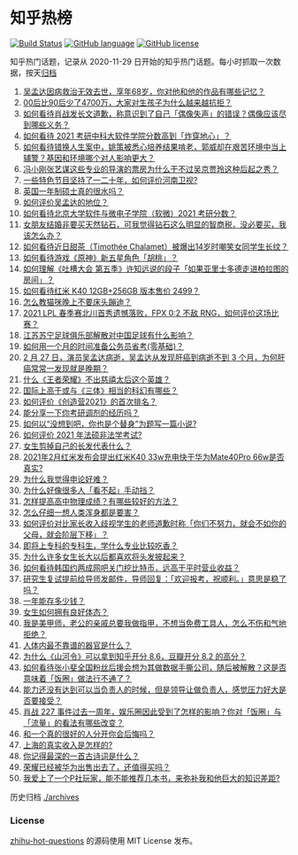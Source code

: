 # 知乎热榜
[![Build Status](https://github.com/ToWeLong/zhihu-hot-questions/workflows/CI/badge.svg)](https://github.com/ToWeLong/zhihu-hot-questions/actions)
[![GitHub language](https://img.shields.io/badge/language-golang-orange.svg)](https://golang.org/)
[![GitHub license](https://img.shields.io/github/license/ToWeLong/zhihu-hot-questions)](https://github.com/ToWeLong/zhihu-hot-questions/blob/main/LICENSE)

知乎热门话题，记录从 2020-11-29 日开始的知乎热门话题。每小时抓取一次数据，按天[归档](./archives)

<!-- BEGIN -->

1. [吴孟达因病救治无效去世，享年68岁，你对他和他的作品有哪些记忆？](https://www.zhihu.com/question/446672229)
1. [00后比90后少了4700万，大家对生孩子为什么越来越抗拒？](https://www.zhihu.com/question/405043851)
1. [如何看待肖战发长文道歉，称意识到了自己「偶像失声」的错误？偶像应该尽到哪些义务？](https://www.zhihu.com/question/446678380)
1. [如何看待 2021 考研中科大软件学院分数高到「炸穿地心」？](https://www.zhihu.com/question/446595679)
1. [如何看待错换人生案中，姚策被悉心培养结果啃老，郭威却在艰苦环境中当上辅警？基因和环境哪个对人影响更大？](https://www.zhihu.com/question/446335298)
1. [冯小刚张艺谋这些专业的导演的票房为什么干不过吴京贾玲这种后起之秀？](https://www.zhihu.com/question/446031220)
1. [一些特色节目坚持了一二十年，如何评价河南卫视?](https://www.zhihu.com/question/38370828)
1. [英国一年制硕士真的很水吗？](https://www.zhihu.com/question/438526939)
1. [如何评价吴孟达的地位？](https://www.zhihu.com/question/446726248)
1. [如何看待北京大学软件与微电子学院（软微）2021 考研分数？](https://www.zhihu.com/question/446504795)
1. [女朋友结婚非要买天然钻石，可我觉得钻石这么明显的智商税，没必要买，我该怎么办？](https://www.zhihu.com/question/422969084)
1. [如何看待近日甜茶（Timothée Chalamet）被爆出14岁时嘲笑女同学生长纹？](https://www.zhihu.com/question/446679304)
1. [如何看待游戏《原神》新五星角色「胡桃」？](https://www.zhihu.com/question/446648806)
1. [如何理解《吐槽大会 第五季》许知远说的段子「如果亚里士多德走进柏拉图的房间」？](https://www.zhihu.com/question/445950167)
1. [如何看待红米 K40 12GB+256GB 版本售价 2499？](https://www.zhihu.com/question/446361890)
1. [怎么教猫咪晚上不要床头蹦迪？](https://www.zhihu.com/question/440770837)
1. [2021 LPL 春季赛北川首秀遗憾落败，FPX 0:2 不敌 RNG，如何评价这场比赛？](https://www.zhihu.com/question/446719346)
1. [江苏苏宁足球俱乐部解散对中国足球有什么影响？](https://www.zhihu.com/question/446600400)
1. [如何用一个月的时间准备公务员省考(零基础)？](https://www.zhihu.com/question/341541048)
1. [2 月 27 日，演员吴孟达病逝，吴孟达从发现肝癌到病逝不到 3 个月，为何肝癌常常一发现就是晚期？](https://www.zhihu.com/question/446702124)
1. [什么《王者荣耀》不出慈禧太后这个英雄？](https://www.zhihu.com/question/444916804)
1. [国际上高于或与《三体》相当的科幻有哪些？](https://www.zhihu.com/question/441182628)
1. [如何评价《创造营2021》的首次排名？](https://www.zhihu.com/question/446724059)
1. [能分享一下你考研调剂的经历吗？](https://www.zhihu.com/question/312829330)
1. [如何以“没想到吧，你也是个替身”为题写一篇小说?](https://www.zhihu.com/question/438918686)
1. [如何评价 2021 年法硕非法学考试?](https://www.zhihu.com/question/436683897)
1. [女生剪掉自己的长发代表什么？](https://www.zhihu.com/question/442539461)
1. [2021年2月红米发布会提出红米K40 33w充电快于华为Mate40Pro 66w是否真实?](https://www.zhihu.com/question/446385763)
1. [为什么我觉得申论好难？](https://www.zhihu.com/question/431272244)
1. [为什么好像很多人「看不起」手动挡？](https://www.zhihu.com/question/399142356)
1. [怎样提高高中物理成绩？有哪些较好的方法？](https://www.zhihu.com/question/20300295)
1. [怎么仔细一想人类浑身都是要害？](https://www.zhihu.com/question/446401337)
1. [如何评价对比家长收入歧视学生的老师道歉时称「你们不努力，就会不如你的父母，就会阶层下移」？](https://www.zhihu.com/question/446635730)
1. [即将上专科的专科生，学什么专业比较吃香？](https://www.zhihu.com/question/314772963)
1. [为什么许多女生长大以后都喜欢将头发披起来？](https://www.zhihu.com/question/408289066)
1. [如何看待韩国约两成网吧关门挖比特币，远高于平时营业收益？](https://www.zhihu.com/question/446292809)
1. [研究生复试提前给导师发邮件，导师回复：「欢迎报考，祝顺利。」意思是稳了吗？](https://www.zhihu.com/question/389701976)
1. [一年能存多少钱？](https://www.zhihu.com/question/437079465)
1. [女生如何拥有良好体态？](https://www.zhihu.com/question/48423595)
1. [我是美甲师，老公的亲戚总要我做指甲，不想当免费工具人，怎么不伤和气地拒绝？](https://www.zhihu.com/question/443463948)
1. [人体内最不靠谱的器官是什么？](https://www.zhihu.com/question/444561263)
1. [为什么《山河令》可以拿到知乎开分 8.6，豆瓣开分 8.2 的高分？](https://www.zhihu.com/question/446469264)
1. [如何看待张小斐全国粉丝后援会想为其做数据手撕公司，随后被解散？这是否意味着「饭圈」做法行不通了？](https://www.zhihu.com/question/446326595)
1. [能力还没有达到可以当负责人的时候，但是领导让做负责人，感觉压力好大是否要接受？](https://www.zhihu.com/question/303455498)
1. [肖战 227 事件过去一周年，娱乐圈因此受到了怎样的影响？你对「饭圈」与「流量」的看法有哪些改变？](https://www.zhihu.com/question/446119703)
1. [和一个真的很好的人分开你会后悔吗？](https://www.zhihu.com/question/436779007)
1. [上海的真实收入是怎样的?](https://www.zhihu.com/question/35101882)
1. [你记得最深的一首古诗词是什么？](https://www.zhihu.com/question/440629210)
1. [荣耀已经被华为出售出去了，还值得买吗？](https://www.zhihu.com/question/432650577)
1. [我爱上了一个P社玩家，能不能推荐几本书，来弥补我和他巨大的知识差距?](https://www.zhihu.com/question/444891908)

<!-- END -->

历史归档 [./archives](./archives)


### License
[zhihu-hot-questions](https://github.com/towelong/zhihu-hot-questions) 的源码使用 MIT License 发布。